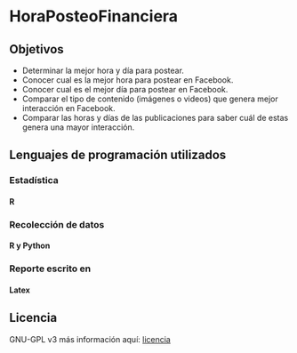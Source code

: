 # HoraPosteoFinanciera

## Objetivos
* Determinar la mejor hora y día para postear.
* Conocer cual es la  mejor hora para postear en Facebook.
* Conocer cual es el mejor día para postear en Facebook.
* Comparar el tipo de contenido (imágenes o videos) que genera mejor interacción en Facebook.
* Comparar las horas y días de las publicaciones para saber cuál de estas genera una  mayor interacción.


## Lenguajes de programación utilizados
### Estadística
#### R
### Recolección de datos 
#### R y Python
### Reporte escrito en
#### Latex

## Licencia
GNU-GPL v3 más información aquí: [licencia](https://github.com/latreach/HoraPosteoFinanciera/blob/master/LICENSE)



